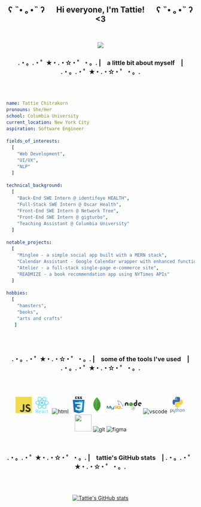 <h2 align="center"> ʕ ˵• ₒ •˵ ʔ &emsp; Hi everyone, I'm Tattie! &emsp; ʕ ˵• ₒ •˵ ʔ <3 </h2>
<br>

<div align="center">
  
![](https://media.giphy.com/media/AbDb2PniluFwY/giphy.gif)
  
</div>

<h3 align="center"> .・。.・゜✭・.・✫・゜・。. |&emsp;a little bit about myself&emsp;| .・。.・゜✭・.・✫・゜・。.</h3>
<br>
<br>

```yaml
name: Tattie Chitrakorn
pronouns: She/Her
school: Columbia University
current_location: New York City
aspiration: Software Engineer

fields_of_interests:
  [
    "Web Development",
    "UI/UX",
    "NLP"
  ]
  
technical_background:
  [
    "Back-End SWE Intern @ identifeye HEALTH",
    "Full-Stack SWE Intern @ Oscar Health",
    "Front-End SWE Intern @ Network Tree",
    "Front-End SWE Intern @ gigturbo",
    "Teaching Assistant @ Columbia University"
  ]
 
notable_projects: 
  [
    "Minglee - a simple social app built with a MERN stack",
    "Calendar Assistant - Google Calendar wrapper with enhanced functionalities",
    "Atelier - a full-stack single-page e-commerce site",
    "READMIZE - a book recommendation app using NYTimes APIs"
  ]
 
hobbies: 
  [
    "hamsters",
    "books",
    "arts and crafts"
   ]
  
```

<br>
<h3 align="center"> .・。.・゜✭・.・✫・゜・。. |&emsp;some of the tools I've used&emsp;| .・。.・゜✭・.・✫・゜・。.</h2>
<br>
<br>

<p align="center">
<img src="https://raw.githubusercontent.com/devicons/devicon/master/icons/javascript/javascript-original.svg" alt="javascript" width="45" height="45" />
<img src="https://raw.githubusercontent.com/devicons/devicon/master/icons/react/react-original-wordmark.svg" alt="react" width="45" height="45" />
<img src="https://cdn.jsdelivr.net/gh/devicons/devicon/icons/html5/html5-original.svg" alt="html" width="45" height="45"/>
<img src="https://raw.githubusercontent.com/devicons/devicon/master/icons/css3/css3-original-wordmark.svg" alt="css3" width="45" height="45" />
<img src="https://raw.githubusercontent.com/devicons/devicon/master/icons/mongodb/mongodb-original.svg" alt="mongodb" width="45" height="45" />
<img src="https://raw.githubusercontent.com/devicons/devicon/master/icons/mysql/mysql-original-wordmark.svg" alt="mysql" width="45" height="45" />
<img src="https://raw.githubusercontent.com/devicons/devicon/master/icons/nodejs/nodejs-original-wordmark.svg" alt="nodejs" width="45" height="45" />
<img src="https://cdn.jsdelivr.net/gh/devicons/devicon/icons/vscode/vscode-original.svg" alt="vscode" width="45" height="45"/>
<img src="https://raw.githubusercontent.com/devicons/devicon/master/icons/python/python-original-wordmark.svg" alt="python" width="45" height="45" />
<img src="https://cdn.jsdelivr.net/gh/devicons/devicon/icons/amazonwebservices/amazonwebservices-plain-wordmark.svg" width="45" height="45"/>      
<img src="https://cdn.jsdelivr.net/gh/devicons/devicon/icons/git/git-original.svg" alt="git" width="45" height="45"/>
<img src="https://cdn.jsdelivr.net/gh/devicons/devicon/icons/figma/figma-original.svg" alt="figma" width="45" height="45"/>   
</p>

<br>
<h3 align="center"> .・。.・゜✭・.・✫・゜・。. |&emsp;tattie's GitHub stats&emsp;| .・。.・゜✭・.・✫・゜・。.</h3>
<br>
<br>
<div align="center">
  
[![Tattie's GitHub stats](https://github-readme-stats.vercel.app/api?username=tchitrakorn&hide=stars,issues&count_private=true&include_all_commits=true&theme=radical&hide_title=true&show_icons=true)](https://github.com/anuraghazra/github-readme-stats)

</div>


